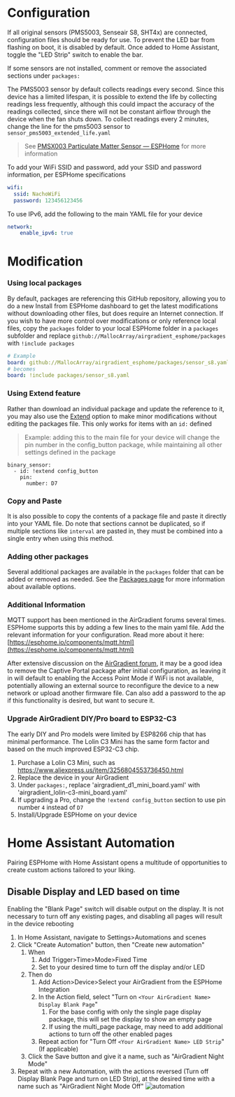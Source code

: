 # Configuration

If all original sensors (PMS5003, Senseair S8, SHT4x) are connected, configuration files should be ready for use. To prevent the LED bar from flashing on boot, it is disabled by default.  Once added to Home Assistant, toggle the "LED Strip" switch to enable the bar.

If some sensors are not installed, comment or remove the associated sections under `packages:`

The PMS5003 sensor by default collects readings every second.  Since this device has a limited lifespan, it is possible to extend the life by collecting readings less frequently, although this could impact the accuracy of the readings collected, since there will not be constant airflow through the device when the fan shuts down.  To collect readings every 2 minutes, change the line for the pms5003 sensor to `sensor_pms5003_extended_life.yaml`

> See [PMSX003 Particulate Matter Sensor — ESPHome](https://esphome.io/components/sensor/pmsx003.html#sensor-longevity) for more information

To add your WiFi SSID and password, add your SSID and password information, per ESPHome specifications

```yaml
wifi:
  ssid: NachoWiFi
  password: 123456123456
```

To use IPv6, add the following to the main YAML file for your device

```yaml
network:
    enable_ipv6: true
```

# Modification

### Using local packages

By default, packages are referencing this GitHub repository, allowing you to do a new Install from ESPHome dashboard to get the latest modifications without downloading other files, but does require an Internet connection.  If you wish to have more control over modifications or only reference local files, copy the `packages` folder to your local ESPHome folder in a `packages` subfolder and replace `github://MallocArray/airgradient_esphome/packages `with `!include packages`

```yaml
# Example
board: github://MallocArray/airgradient_esphome/packages/sensor_s8.yaml
# becomes
board: !include packages/sensor_s8.yaml
```

### Using Extend feature

Rather than download an individual package and update the reference to it, you may also use the [Extend](https://esphome.io/guides/configuration-types.html#extend) option to make minor modifications without editing the packages file.  This only works for items with an `id:` defined

> Example: adding this to the main file for your device will change the pin number in the config_button package, while maintaining all other settings defined in the package

```
binary_sensor:
  - id: !extend config_button
    pin:
      number: D7
```

### Copy and Paste

It is also possible to copy the contents of a package file and paste it directly into your YAML file.  Do note that sections cannot be duplicated, so if multiple sections like `interval` are pasted in, they must be combined into a single entry when using this method.

### Adding other packages

Several additional packages are available in the `packages` folder that can be added or removed as needed.  See the [Packages page](/packages.md) for more information about available options.

### Additional Information

MQTT support has been mentioned in the AirGradient forums several times.  ESPHome supports this by adding a few lines to the main yaml file. Add the relevant information for your configuration. Read more about it here:
[https://esphome.io/components/mqtt.html](https://esphome.io/components/mqtt.html)

After extensive discussion on the [AirGradient forum](https://forum.airgradient.com/t/concern-about-hijackable-wifi-connection/3845), it may be a good idea to remove the Captive Portal package after initial configuration, as leaving it in will default to enabling the Access Point Mode if WiFi is not available, potentially allowing an external source to reconfigure the device to a new network or upload another firmware file.  Can also add a password to the ap if this functionality is desired, but want to secure it.

### Upgrade AirGradient DIY/Pro board to ESP32-C3

The early DIY and Pro models were limited by ESP8266 chip that has minimal performance.  The Lolin C3 Mini has the same form factor and based on the much improved ESP32-C3 chip.

1. Purchase a Lolin C3 Mini, such as https://www.aliexpress.us/item/3256804553736450.html
1. Replace the device in your AirGradient
1. Under `packages:`, replace 'airgradient_d1_mini_board.yaml' with 'airgradient_lolin-c3-mini_board.yaml'
1. If upgrading a Pro, change the `!extend config_button` section to use pin number `4` instead of `D7`
1. Install/Upgrade ESPHome on your device


# Home Assistant Automation

Pairing ESPHome with Home Assistant opens a multitude of opportunities to create custom actions tailored to your liking.

## Disable Display and LED based on time

Enabling the "Blank Page" switch will disable output on the display.  It is not necessary to turn off any existing pages, and disabling all pages will result in the device rebooting

1. In Home Assistant, navigate to Settings>Automations and scenes
2. Click "Create Automation" button, then "Create new automation"
   1. When
      1. Add Trigger>Time>Mode>Fixed Time
      2. Set to your desired time to turn off the display and/or LED
   2. Then do
      1. Add Action>Device>Select your AirGradient from the ESPHome Integration
      2. In the Action field, select "Turn on `<Your AirGradient Name> Display Blank Page`"
         1. For the base config with only the single page display package, this will set the display to show an empty page
         2. If using the multi_page package, may need to add additional actions to turn off the other enabled pages
      3. Repeat action for "Turn Off `<Your AirGradient Name> LED Strip`" (If applicable)
   3. Click the Save button and give it a name, such as "AirGradient Night Mode"
3. Repeat with a new Automation, with the actions reversed (Turn off Display Blank Page and turn on LED Strip), at the desired time with a name such as "AirGradient Night Mode Off"
   ![automation](image/configuration/2025-03-20-205242.png)
